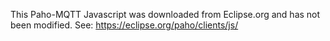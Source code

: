 This Paho-MQTT Javascript was downloaded from Eclipse.org and has not been modified.
See: https://eclipse.org/paho/clients/js/